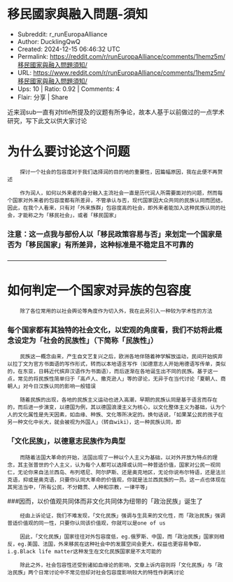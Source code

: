 # 移民國家與融入問題-須知

- Subreddit: r_runEuropaAlliance
- Author: DucklingQwQ
- Created: 2024-12-15 06:46:32 UTC
- Permalink: https://reddit.com/r/runEuropaAlliance/comments/1hemz5m/移民國家與融入問題須知/
- URL: https://www.reddit.com/r/runEuropaAlliance/comments/1hemz5m/移民國家與融入問題須知/
- Ups: 10 | Ratio: 0.92 | Comments: 4
- Flair: 分享 | Share


近来润sub一直有对title所提及的议题有所争论，故本人基于以前做过的一点学术研究，写下此文以供大家讨论

# 为什么要讨论这个问题

        探讨一个社会的包容度对于我们选择润的目的地的重要性，因篇幅原因，我在此便不再赘述

        作为润人，如何以外来者的身分融入主流社会一直是历代润人所需要面对的问题，然而每个国家对外来者的包容度都有所差异，不管承认与否，现代国家因大众共同的民族认同而团结，因此，在我个人看来，只有对「外来族群」包容度高的社会，即外来者能加入这种民族认同的社会，才能称之为「移民社会」，或者「移民国家」

### 注意：这一点我与部份人以「移民政策容易与否」来划定一个国家是否为「移民国家」有所差异，这种标准是不稳定且不可靠的

——————————————————————————

# 如何判定一个国家对异族的包容度

        除了各位常用的以社会舆论等角度作为切入外，我在此另引入一种较为学术性的方法

### 每个国家都有其独特的社会文化，以宏观的角度看，我们不妨将此概念设定为「社会的民族性」（下简称「民族性」）

        民族这一概念由来，产生自文艺复兴之后，欧洲各地伴随着神学解放运动，民间开始摈弃以拉丁文为官方书面语的写作形式，转而以本地语言写作（如德意志人开始用德语写传单，类似的，在东亚，日韩近代摈弃汉语作为书面语），而后逐渐在各地诞生出不同的民族。基于这一点，常见的将民族性简单归于「高卢人、撒克逊人」等的谬论，无异于在当代讨论「夏朝人、商朝人」对今日汉族认同的影响一般错误

        随着民族的出现，各地的民族主义运动也进入高潮，早期的民族认同是基于语言而存在的，而后进一步演变，以德国为例，其以德国浪漫主义为核心，以文化整体主义为基础，认为个人的文化属性是先天因素，如血缘、种族、文化等所决定的。换句话说，「如果某公民的孩子在另一种文化中长大，就会被视为外国人」（转自wiki），这一种民族认同，即

### 「文化民族」，以德意志民族作为典型

        而随着法国大革命的开始，法国出现了一种以个人主义为基础，以对外开放为特点的理念，其主张普世的个人主义，认为每个人都可以选择或认同一种普适价值，国家对公民一视同仁，无论你来自法兰西岛、布列塔尼、阿尔萨斯、还是奥克地区，无论你说布尔特语，还是法兰克语，抑或是奥克语，只要你认同大革命的价值观，你就是法兰西民族的一员。这一点也体现在其宪法当中，「所有公民，不分籍贯、人种和宗教，一律平等」

\###因而，以价值观共同体而非文化共同体为纽带的「政治民族」诞生了

        经由上诉论证，我们不难发现，「文化民族」强调与生具来的文化性，而「政治民族」强调普适价值观的同一性，只要你认同该价值观，你就可以是one of us

        因此，「文化民族」国家往往对外包容度低，eg.俄罗斯、中国，而「政治民族」国家则相反，eg.美国、法国，外来移民在这种社会中的发展空间会更大，权益也更容易争取，i.g.Black life matter这种发生在文化民族国家是不太可能的

        除此之外，社会包容性还受到诸如血缘论的影响，文章上诉内容则将「文化民族」与「政治民族」两个日常讨论中不常见但却对社会包容度影响较大的特性作剥离讨论

